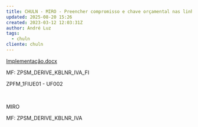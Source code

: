 ```yaml
---
title: CHULN - MIRO - Preencher compromisso e chave orçamental nas linha de IVA
updated: 2025-08-20 15:26
created: 2023-03-12 12:03:31Z
author: André Luz
tags:
  - chuln
cliente: chuln
---
```


[Implementação.docx](Implementa__o.docx)

MF: ZPSM_DERIVE_KBLNR_IVA_FI

ZPFM_1FIUE01 - UF002

&nbsp;

MIRO

MF: ZPSM_DERIVE_KBLNR_IVA